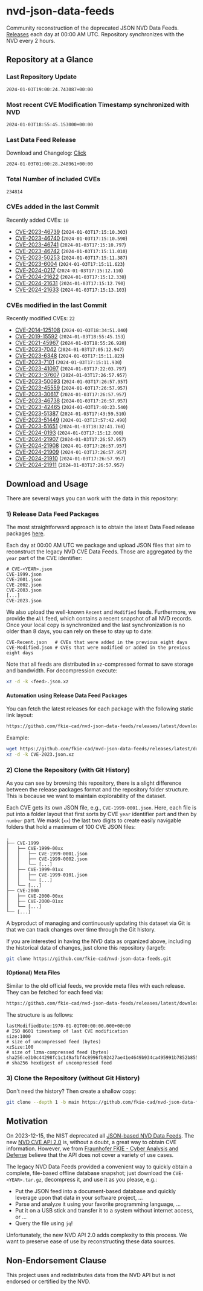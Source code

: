 # nvd-json-data-feeds

Community reconstruction of the deprecated JSON NVD Data Feeds. 
[Releases](https://github.com/fkie-cad/nvd-json-data-feeds/releases/latest) each day at 00:00 AM UTC.
Repository synchronizes with the NVD every 2 hours.

## Repository at a Glance

### Last Repository Update

```plain
2024-01-03T19:00:24.743087+00:00
```

### Most recent CVE Modification Timestamp synchronized with NVD

```plain
2024-01-03T18:55:45.153000+00:00
```

### Last Data Feed Release

Download and Changelog: [Click](https://github.com/fkie-cad/nvd-json-data-feeds/releases/latest)

```plain
2024-01-03T01:00:28.248961+00:00
```

### Total Number of included CVEs

```plain
234814
```

### CVEs added in the last Commit

Recently added CVEs: `10`

* [CVE-2023-46739](CVE-2023/CVE-2023-467xx/CVE-2023-46739.json) (`2024-01-03T17:15:10.303`)
* [CVE-2023-46740](CVE-2023/CVE-2023-467xx/CVE-2023-46740.json) (`2024-01-03T17:15:10.590`)
* [CVE-2023-46741](CVE-2023/CVE-2023-467xx/CVE-2023-46741.json) (`2024-01-03T17:15:10.797`)
* [CVE-2023-46742](CVE-2023/CVE-2023-467xx/CVE-2023-46742.json) (`2024-01-03T17:15:11.010`)
* [CVE-2023-50253](CVE-2023/CVE-2023-502xx/CVE-2023-50253.json) (`2024-01-03T17:15:11.387`)
* [CVE-2023-6004](CVE-2023/CVE-2023-60xx/CVE-2023-6004.json) (`2024-01-03T17:15:11.623`)
* [CVE-2024-0217](CVE-2024/CVE-2024-02xx/CVE-2024-0217.json) (`2024-01-03T17:15:12.110`)
* [CVE-2024-21622](CVE-2024/CVE-2024-216xx/CVE-2024-21622.json) (`2024-01-03T17:15:12.330`)
* [CVE-2024-21631](CVE-2024/CVE-2024-216xx/CVE-2024-21631.json) (`2024-01-03T17:15:12.790`)
* [CVE-2024-21633](CVE-2024/CVE-2024-216xx/CVE-2024-21633.json) (`2024-01-03T17:15:13.103`)


### CVEs modified in the last Commit

Recently modified CVEs: `22`

* [CVE-2014-125108](CVE-2014/CVE-2014-1251xx/CVE-2014-125108.json) (`2024-01-03T18:34:51.040`)
* [CVE-2019-15592](CVE-2019/CVE-2019-155xx/CVE-2019-15592.json) (`2024-01-03T18:55:45.153`)
* [CVE-2021-45967](CVE-2021/CVE-2021-459xx/CVE-2021-45967.json) (`2024-01-03T18:55:26.920`)
* [CVE-2023-7042](CVE-2023/CVE-2023-70xx/CVE-2023-7042.json) (`2024-01-03T17:05:12.947`)
* [CVE-2023-6348](CVE-2023/CVE-2023-63xx/CVE-2023-6348.json) (`2024-01-03T17:15:11.823`)
* [CVE-2023-7101](CVE-2023/CVE-2023-71xx/CVE-2023-7101.json) (`2024-01-03T17:15:11.930`)
* [CVE-2023-41097](CVE-2023/CVE-2023-410xx/CVE-2023-41097.json) (`2024-01-03T17:22:03.797`)
* [CVE-2023-37607](CVE-2023/CVE-2023-376xx/CVE-2023-37607.json) (`2024-01-03T17:26:57.957`)
* [CVE-2023-50093](CVE-2023/CVE-2023-500xx/CVE-2023-50093.json) (`2024-01-03T17:26:57.957`)
* [CVE-2023-45559](CVE-2023/CVE-2023-455xx/CVE-2023-45559.json) (`2024-01-03T17:26:57.957`)
* [CVE-2023-30617](CVE-2023/CVE-2023-306xx/CVE-2023-30617.json) (`2024-01-03T17:26:57.957`)
* [CVE-2023-46738](CVE-2023/CVE-2023-467xx/CVE-2023-46738.json) (`2024-01-03T17:26:57.957`)
* [CVE-2023-42465](CVE-2023/CVE-2023-424xx/CVE-2023-42465.json) (`2024-01-03T17:40:23.540`)
* [CVE-2023-51387](CVE-2023/CVE-2023-513xx/CVE-2023-51387.json) (`2024-01-03T17:43:59.510`)
* [CVE-2023-51449](CVE-2023/CVE-2023-514xx/CVE-2023-51449.json) (`2024-01-03T17:57:42.490`)
* [CVE-2023-51651](CVE-2023/CVE-2023-516xx/CVE-2023-51651.json) (`2024-01-03T18:32:41.760`)
* [CVE-2024-0193](CVE-2024/CVE-2024-01xx/CVE-2024-0193.json) (`2024-01-03T17:15:12.000`)
* [CVE-2024-21907](CVE-2024/CVE-2024-219xx/CVE-2024-21907.json) (`2024-01-03T17:26:57.957`)
* [CVE-2024-21908](CVE-2024/CVE-2024-219xx/CVE-2024-21908.json) (`2024-01-03T17:26:57.957`)
* [CVE-2024-21909](CVE-2024/CVE-2024-219xx/CVE-2024-21909.json) (`2024-01-03T17:26:57.957`)
* [CVE-2024-21910](CVE-2024/CVE-2024-219xx/CVE-2024-21910.json) (`2024-01-03T17:26:57.957`)
* [CVE-2024-21911](CVE-2024/CVE-2024-219xx/CVE-2024-21911.json) (`2024-01-03T17:26:57.957`)


## Download and Usage

There are several ways you can work with the data in this repository:

### 1) Release Data Feed Packages

The most straightforward approach is to obtain the latest Data Feed release packages [here](https://github.com/fkie-cad/nvd-json-data-feeds/releases/latest).

Each day at 00:00 AM UTC we package and upload JSON files that aim to reconstruct the legacy NVD CVE Data Feeds.
Those are aggregated by the `year` part of the CVE identifier:

```
# CVE-<YEAR>.json
CVE-1999.json
CVE-2001.json
CVE-2002.json
CVE-2003.json
[...]
CVE-2023.json
```

We also upload the well-known `Recent` and `Modified` feeds.
Furthermore, we provide the `All` feed, which contains a recent snapshot of all NVD records.
Once your local copy is synchronized and the last synchronization is no older than 8 days, you can rely on these to stay up to date:

```plain
CVE-Recent.json   # CVEs that were added in the previous eight days
CVE-Modified.json # CVEs that were modified or added in the previous eight days
```

Note that all feeds are distributed in `xz`-compressed format to save storage and bandwidth.
For decompression execute:

```sh
xz -d -k <feed>.json.xz
```


#### Automation using Release Data Feed Packages

You can fetch the latest releases for each package with the following static link layout:

```sh
https://github.com/fkie-cad/nvd-json-data-feeds/releases/latest/download/CVE-<YEAR>.json.xz
```

Example:

```sh
wget https://github.com/fkie-cad/nvd-json-data-feeds/releases/latest/download/CVE-2023.json.xz
xz -d -k CVE-2023.json.xz
```



### 2) Clone the Repository (with Git History)

As you can see by browsing this repository, there is a slight difference between the release packages format and the repository folder structure.
This is because we want to maintain explorability of the dataset.

Each CVE gets its own JSON file, e.g., `CVE-1999-0001.json`.
Here, each file is put into a folder layout that first sorts by CVE `year` identifier part and then by `number` part.
We mask (`xx`) the last two digits to create easily navigable folders that hold a maximum of 100 CVE JSON files:

```plain
.
├── CVE-1999
│   ├── CVE-1999-00xx
│   │   ├── CVE-1999-0001.json
│   │   ├── CVE-1999-0002.json
│   │   └── [...]
│   ├── CVE-1999-01xx
│   │   ├── CVE-1999-0101.json
│   │   └── [...]
│   └── [...]
├── CVE-2000
│   ├── CVE-2000-00xx
│   ├── CVE-2000-01xx
│   └── [...]
└── [...]
```

A byproduct of managing and continuously updating this dataset via Git is that we can track changes over time through the Git history.

If you are interested in having the NVD data as organized above, including the historical data of changes, just clone this repository (large!):

```sh
git clone https://github.com/fkie-cad/nvd-json-data-feeds.git
```

#### (Optional) Meta Files

Similar to the old official feeds, we provide meta files with each release. They can be fetched for each feed via:

```sh
https://github.com/fkie-cad/nvd-json-data-feeds/releases/latest/download/CVE-<YEAR>.meta
```

The structure is as follows:

```plain
lastModifiedDate:1970-01-01T00:00:00.000+00:00                          # ISO 8601 timestamp of last CVE modification
size:1000                                                               # size of uncompressed feed (bytes)
xzSize:100                                                              # size of lzma-compressed feed (bytes)
sha256:e3b0c44298fc1c149afbf4c8996fb92427ae41e4649b934ca495991b7852b855 # sha256 hexdigest of uncompressed feed
```


### 3) Clone the Repository (without Git History)

Don't need the history? Then create a shallow copy:

```sh
git clone --depth 1 -b main https://github.com/fkie-cad/nvd-json-data-feeds.git
```

## Motivation

On 2023-12-15, the NIST deprecated all [JSON-based NVD Data Feeds](https://nvd.nist.gov/vuln/data-feeds#divRetirementBanner-1).
The new [NVD CVE API 2.0](https://nvd.nist.gov/developers/vulnerabilities) is, without a doubt, a great way to obtain CVE information.
However, we from [Fraunhofer FKIE - Cyber Analysis and Defense](https://www.fkie.fraunhofer.de/en/departments/cad.html) believe that the API does not cover a variety of use cases.

The legacy NVD Data Feeds provided a convenient way to quickly obtain a complete, file-based offline database snapshot; just download the `CVE-<YEAR>.tar.gz`, decompress it, and use it as you please, e.g.:

* Put the JSON feed into a document-based database and quickly leverage upon that data in your software project, ...
* Parse and analyze it using your favorite programming language, ...
* Put it on a USB stick and transfer it to a system without internet access, or ...
* Query the file using `jq`!

Unfortunately, the new NVD API 2.0 adds complexity to this process.
We want to preserve ease of use by reconstructing these data sources.

## Non-Endorsement Clause

This project uses and redistributes data from the NVD API but is not endorsed or certified by the NVD.